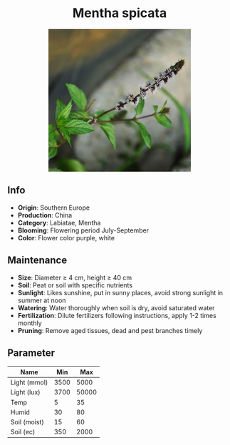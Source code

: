 <h1 align='center'>Mentha spicata</h1>
<p align="center">
    <img 
        align='center'
        width='320'
        src="../images/mentha spicata.png" 
        alt='Mentha spicata' />
</p>

## Info

 - **Origin**: Southern Europe
 - **Production**: China
 - **Category**: Labiatae, Mentha
 - **Blooming**: Flowering period July-September
 - **Color**: Flower color purple, white

## Maintenance

 - **Size**: Diameter ≥ 4 cm, height ≥ 40 cm
 - **Soil**: Peat or soil with specific nutrients
 - **Sunlight**: Likes sunshine, put in sunny places, avoid strong sunlight in summer at noon
 - **Watering**: Water thoroughly when soil is dry, avoid saturated water
 - **Fertilization**: Dilute fertilizers following instructions, apply 1-2 times monthly
 - **Pruning**: Remove aged tissues, dead and pest branches timely

## Parameter

| Name         | Min  | Max   |
|--------------|------|-------|
| Light (mmol) | 3500 | 5000  |
| Light (lux)  | 3700 | 50000 |
| Temp         | 5    | 35    |
| Humid        | 30   | 80    |
| Soil (moist) | 15   | 60    |
| Soil (ec)    | 350  | 2000  |